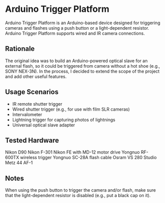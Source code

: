 # Arduino Trigger Platform

Arduino Trigger Platform is an Arduino-based device designed for triggering cameras and flashes using a push button or a light-dependent resistor. Arduino Trigger Platform supports wired and IR camera connections.

## Rationale

The original idea was to build an Arduino-powered optical slave for an external flash, so it could be triggered from camera without a hot shoe (e.g., SONY NEX-3N). In the process, I decided to extend the scope of the project and add other useful features.

## Usage Scenarios

* IR remote shutter trigger
* Wired shutter trigger (e.g., for use with film SLR cameras)
* Intervalometer
* Lightning trigger for capturing photos of lightnings
* Universal optical slave adapter

## Tested Hardware

Nikon D90
Nikon F-301
Nikon FE with MD-12 motor drive
Yongnuo RF-600TX wireless trigger
Yongnuo SC-28A flash cable
Osram VS 280 Studio
Metz 44 AF-1

## Notes

When using the push button to trigger the camera and/or flash, make sure that the light-dependent resistor is disabled (e.g., put a black cap on it).
